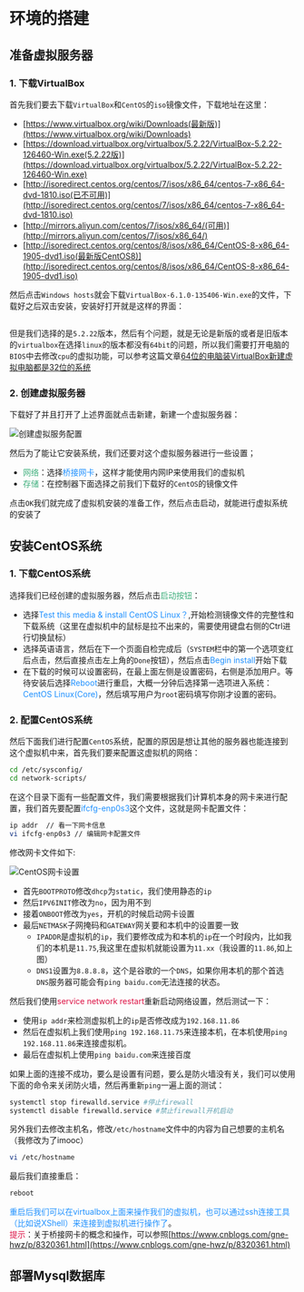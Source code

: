 # 环境的搭建

## 准备虚拟服务器
### 1. 下载VirtualBox
首先我们要去下载`VirtualBox`和`CentOS`的`iso`镜像文件，下载地址在这里：
+ [https://www.virtualbox.org/wiki/Downloads(最新版)](https://www.virtualbox.org/wiki/Downloads)
+ [https://download.virtualbox.org/virtualbox/5.2.22/VirtualBox-5.2.22-126460-Win.exe(5.2.22版)](https://download.virtualbox.org/virtualbox/5.2.22/VirtualBox-5.2.22-126460-Win.exe)
+ [http://isoredirect.centos.org/centos/7/isos/x86_64/centos-7-x86_64-dvd-1810.iso(已不可用)](http://isoredirect.centos.org/centos/7/isos/x86_64/centos-7-x86_64-dvd-1810.iso)
+ [http://mirrors.aliyun.com/centos/7/isos/x86_64/(可用)](http://mirrors.aliyun.com/centos/7/isos/x86_64/)
+ [http://isoredirect.centos.org/centos/8/isos/x86_64/CentOS-8-x86_64-1905-dvd1.iso(最新版CentOS8)](http://isoredirect.centos.org/centos/8/isos/x86_64/CentOS-8-x86_64-1905-dvd1.iso)

然后点击`Windows hosts`就会下载`VirtualBox-6.1.0-135406-Win.exe`的文件，下载好之后双击安装，安装好打开就是这样的界面：

<img :src="$withBase('/mysql_virtualbox_download.png')" alt="">

但是我们选择的是`5.2.22`版本，然后有个问题，就是无论是新版的或者是旧版本的`virtualbox`在选择`linux`的版本都没有`64bit`的问题，所以我们需要打开电脑的`BIOS`中去修改`cpu`的虚拟功能，可以参考这篇文章[64位的电脑装VirtualBox新建虚拟电脑都是32位的系统](https://blog.csdn.net/cherrycheng_/article/details/45719719)

### 2. 创建虚拟服务器
下载好了并且打开了上述界面就点击新建，新建一个虚拟服务器：

<img :src="$withBase('/mysql_virtualbox_condition.png')" alt="创建虚拟服务配置">

然后为了能让它安装系统，我们还要对这个虚拟服务器进行一些设置；
+ <font color=#3eaf7c>网络</font>：选择<font color=#1E90FF>桥接网卡</font>，这样才能使用内网IP来使用我们的虚拟机
+ <font color=#3eaf7c>存储</font>：在控制器下面选择之前我们下载好的`CentOS`的镜像文件

点击`OK`我们就完成了虚拟机安装的准备工作，然后点击启动，就能进行虚拟系统的安装了

## 安装CentOS系统
### 1. 下载CentOS系统
选择我们已经创建的虚拟服务器，然后点击<font color=#3eaf7c>启动按钮</font>：
+ 选择<font color=#1E90FF>Test this media & install CentOS Linux？</font>,开始检测镜像文件的完整性和下载系统（这里在虚拟机中的鼠标是拉不出来的，需要使用键盘右侧的Ctrl进行切换鼠标）
+ 选择英语语言，然后在下一个页面自检完成后（`SYSTEM`栏中的第一个选项变红后点击，然后直接点击左上角的`Done`按钮），然后点击<font color=#1E90FF>Begin install</font>开始下载
+ 在下载的时候可以设置密码，在最上面左侧是设置密码，右侧是添加用户。等待安装后选择<font color=#1E90FF>Reboot</font>进行重启，大概一分钟后选择第一选项进入系统：<font color=#1E90FF>CentOS Linux(Core)</font>，然后填写用户为`root`密码填写你刚才设置的密码。

### 2. 配置CentOS系统
然后下面我们进行配置`CentOS`系统，配置的原因是想让其他的服务器也能连接到这个虚拟机中来，首先我们要来配置这虚拟机的网络：
```bash
cd /etc/sysconfig/
cd network-scripts/
```
在这个目录下面有一些配置文件，我们需要根据我们计算机本身的网卡来进行配置，我们首先要配置<font color=#1E90FF>ifcfg-enp0s3</font>这个文件，这就是网卡配置文件：
```bash
ip addr  // 看一下网卡信息
vi ifcfg-enp0s3 // 编辑网卡配置文件
```
修改网卡文件如下:

<img :src="$withBase('/mysql_virtualbox_geteway.png')" alt="CentOS网卡设置">

+ 首先`BOOTPROTO`修改`dhcp`为`static`，我们使用静态的`ip`
+ 然后`IPV6INIT`修改为`no`，因为用不到
+ 接着`ONBOOT`修改为`yes`，开机的时候启动网卡设置
+ 最后`NETMASK`子网掩码和`GATEWAY`网关要和本机中的设置要一致
	+ `IPADDR`是虚拟机的`ip`，我们要修改成为和本机的`ip`在一个时段内，比如我们的本机是`11.75`,我这里在虚拟机就能设置为`11.xx`（我设置的`11.86`,如上图）
	+ `DNS1`设置为`8.8.8.8`，这个是谷歌的一个`DNS`，如果你用本机的那个首选`DNS`服务器可能会有`ping baidu.com`无法连接的状态。

然后我们使用<font color=#DD1144>service network restart</font>重新启动网络设置，然后测试一下：
+ 使用`ip addr`来检测虚拟机上的`ip`是否修改成为`192.168.11.86`
+ 然后在虚拟机上我们使用`ping 192.168.11.75`来连接本机，在本机使用`ping 192.168.11.86`来连接虚拟机。
+ 最后在虚拟机上使用`ping baidu.com`来连接百度

如果上面的连接不成功，要么是设置有问题，要么是防火墙没有关，我们可以使用下面的命令来关闭防火墙，然后再重新`ping`一遍上面的测试：
```bash
systemctl stop firewalld.service #停止firewall
systemctl disable firewalld.service #禁止firewall开机启动
```

另外我们去修改主机名，修改`/etc/hostname`文件中的内容为自己想要的主机名（我修改为了imooc）
```bash
vi /etc/hostname
```
最后我们直接重启：
```bash
reboot
```
<font color=#1E90FF>重启后我们可以在virtualbox上面来操作我们的虚拟机，也可以通过ssh连接工具（比如说XShell）来连接到虚拟机进行操作了</font>。   
<font color=#DD1144>提示</font>：关于桥接网卡的概念和操作，可以参照[https://www.cnblogs.com/gne-hwz/p/8320361.html](https://www.cnblogs.com/gne-hwz/p/8320361.html)

## 部署Mysql数据库